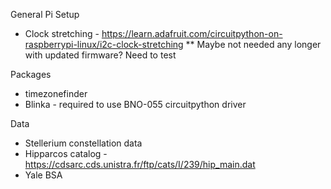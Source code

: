 General Pi Setup
* Clock stretching - https://learn.adafruit.com/circuitpython-on-raspberrypi-linux/i2c-clock-stretching
**  Maybe not needed any longer with updated firmware?  Need to test

Packages
* timezonefinder
* Blinka - required to use BNO-055 circuitpython driver


Data
* Stellerium constellation data
* Hipparcos catalog - https://cdsarc.cds.unistra.fr/ftp/cats/I/239/hip_main.dat
* Yale BSA
